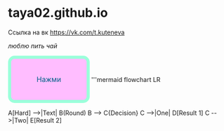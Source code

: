 # taya02.github.io
Ссылка на вк https://vk.com/t.kuteneva

*люблю пить чай*

<style>
.button_1670306201441 {
    display: inline-block !important;
    text-decoration: none !important;
    background-color: #ffbdff !important;
    color: #006089 !important;
    border: 7px solid #9bffda !important;
    border-radius: 15px !important;
    font-size: 16px !important;
    padding: 37px 58px !important; 
    transition: all 0.8s ease !important;
}
.button_1670306201441:hover{
    text-decoration: none !important; 
    background-color: #ff2727 !important;
    color: #362f2f !important;
    border-color: #7ea0ae !important;
}
</style>
<a href="https://github.com/taya02/taya02.github.io" class="button_1670306201441" target="_blank">
  Нажми
</a>
'''mermaid
flowchart LR

A[Hard] -->|Text| B(Round)
B --> C{Decision}
C -->|One| D[Result 1]
C -->|Two| E[Result 2]
